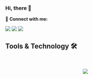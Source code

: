 ### Hi, there 👋


🔵 **Connect with me:**

<a href="https://Adriankben.github.io">
<img src="https://img.shields.io/badge/Portfolio-000000?style=for-the-badge&logo=opsgenie&logoColor=ffffff"></a> 

<a href="https://github.com/Adriankben">
<img src="https://img.shields.io/badge/Github-211F1F?style=for-the-badge&logo=GitHub&logoColor=ffffff"></a> 
  
<a href="https://www.linkedin.com/in/adriankbennett3/">
<img src="https://img.shields.io/badge/Linkedin-0077B5?style=for-the-badge&logo=Linkedin&logoColor=ffffff"></a>

## Tools & Technology 🛠
<div align="center">

<br><br>
<img align="center"  src="https://github-readme-stats.vercel.app/api/top-langs/?username=Adriankben&theme=dark&layout=compact&langs_count=20&hide_title=true"/>
</div>
<br>
